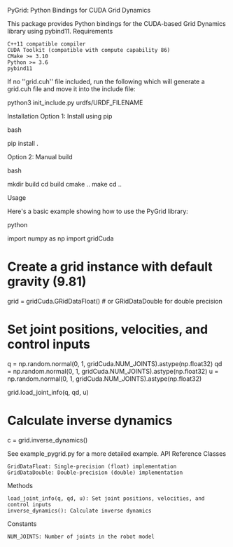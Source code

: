 PyGrid: Python Bindings for CUDA Grid Dynamics

This package provides Python bindings for the CUDA-based Grid Dynamics library using pybind11.
Requirements

    C++11 compatible compiler
    CUDA Toolkit (compatible with compute capability 86)
    CMake >= 3.10
    Python >= 3.6
    pybind11

If no ''grid.cuh'' file included, run the following which will generate a grid.cuh file and move it into the include file:

python3 init_include.py urdfs/URDF_FILENAME 

Installation
Option 1: Install using pip

bash

pip install .

Option 2: Manual build

bash

mkdir build
cd build
cmake ..
make
cd ..

Usage

Here's a basic example showing how to use the PyGrid library:

python

import numpy as np
import gridCuda

# Create a grid instance with default gravity (9.81)
grid = gridCuda.GRidDataFloat()  # or GRidDataDouble for double precision

# Set joint positions, velocities, and control inputs
q = np.random.normal(0, 1, gridCuda.NUM_JOINTS).astype(np.float32)
qd = np.random.normal(0, 1, gridCuda.NUM_JOINTS).astype(np.float32)
u = np.random.normal(0, 1, gridCuda.NUM_JOINTS).astype(np.float32)

grid.load_joint_info(q, qd, u)

# Calculate inverse dynamics
c = grid.inverse_dynamics()


See example_pygrid.py for a more detailed example.
API Reference
Classes

    GridDataFloat: Single-precision (float) implementation
    GridDataDouble: Double-precision (double) implementation

Methods

    load_joint_info(q, qd, u): Set joint positions, velocities, and control inputs
    inverse_dynamics(): Calculate inverse dynamics

Constants

    NUM_JOINTS: Number of joints in the robot model


